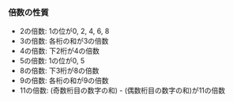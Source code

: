 ### 倍数の性質
- 2の倍数: 1の位が0, 2, 4, 6, 8
- 3の倍数: 各桁の和が3の倍数
- 4の倍数: 下2桁が4の倍数
- 5の倍数: 1の位が0, 5
- 8の倍数: 下3桁が8の倍数
- 9の倍数: 各桁の和が9の倍数
- 11の倍数: (奇数桁目の数字の和) - (偶数桁目の数字の和)が11の倍数

